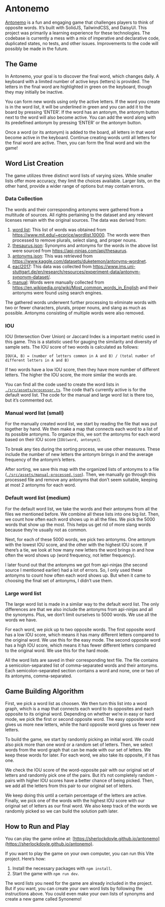 # Antonemo

[Antonemo](https://sherlockdoyle.github.io/antonemo) is a fun and engaging game that challenges players to think of opposite words. It’s built with SolidJS, TailwindCSS, and DaisyUI. This project was primarily a learning experience for these technologies. The codebase is currently a mess with a mix of imperative and declarative code, duplicated states, no tests, and other issues. Improvements to the code will possibly be made in the future.

## The Game

In Antonemo, your goal is to discover the final word, which changes daily. A keyboard with a limited number of active keys (letters) is provided. The letters in the final word are highlighted in green on the keyboard, though they may initially be inactive.

You can form new words using only the active letters. If the word you create is in the word list, it will be underlined in green and you can add it to the board by pressing ‘ENTER’. If the word has an antonym, the antonym button next to the word will also become active. You can add the word along with its predefined antonym by pressing ‘ENTER’ or the antonym button.

Once a word (or its antonym) is added to the board, all letters in that word become active in the keyboard. Continue creating words until all letters for the final word are active. Then, you can form the final word and win the game!

## Word List Creation

The game utilizes three distinct word lists of varying sizes. While smaller lists offer more accuracy, they limit the choices available. Larger lists, on the other hand, provide a wider range of options but may contain errors.

### Data Collection

The words and their corresponding antonyms were gathered from a multitude of sources. All rights pertaining to the dataset and any relevant licenses remain with the original sources. The data was derived from:

1.  [word list](./src/assets/words.txt): This list of words was obtained from https://www.mit.edu/~ecprice/wordlist.10000. The words were then processed to remove plurals, select slang, and proper nouns.
2.  [thesaurus.json](./src/assets/thesaurus.json): Synonyms and antonyms for the words in the above list were sourced from https://api-ninjas.com/api/thesaurus.
3.  [antonyms.json](./src/assets/antonyms.json): This was retrieved from https://www.kaggle.com/datasets/duketemon/antonyms-wordnet.
4.  [eacl2017](./src/assets/eacl2017): This data was collected from https://www.ims.uni-stuttgart.de/en/research/resources/experiment-data/antonym-synonym-dataset/.
5.  [manual](./src/assets/manual.txt): Words were manually collected from https://en.wikipedia.org/wiki/Most_common_words_in_English and their antonyms were found using search engines.

The gathered words underwent further processing to eliminate words with two or fewer characters, plurals, proper nouns, and slang as much as possible. Antonyms consisting of multiple words were also removed.

### IOU

IOU (Intersection Over Union) or Jaccard Index is a important metric used in this game. This is a statistic used for gauging the similarity and diversity of sample sets. The IOU score of two words is calculated as follows:

```
IOU(A, B) = (number of letters common in A and B) / (total number of different letters in A and B)
```

If two words have a low IOU score, then they have more number of different letters. The higher the IOU score, the more similar the words are.

You can find all the code used to create the word lists in [`./src/assets/processor.ts`](./src/assets/processor.ts). The code that’s currently active is for the default word list. The code for the manual and large word list is there too, but it’s commented out.

### Manual word list (small)

For the manually created word list, we start by reading the file that was put together by hand. We then make a map that connects each word to a list of its possible antonyms. To organize this, we sort the antonyms for each word based on their IOU score (`IOU(word, antonym)`).

To break any ties during the sorting process, we use other measures. These include the number of new letters the antonym brings in and the average frequency of the antonym’s letters.

After sorting, we save this map with the organized lists of antonyms to a file ([`./src/assets/manual-processed.json`](./src/assets/manual-processed.json)). Then, we manually go through this processed file and remove any antonyms that don’t seem suitable, keeping at most 2 antonyms for each word.

### Default word list (medium)

For the default word list, we take the words and their antonyms from all the files we mentioned before. We combine all these lists into one big list. Then, we count how often each word shows up in all the files. We pick the 5000 words that show up the most. This helps us get rid of more slang words because they’re usually not as common.

Next, for each of these 5000 words, we pick two antonyms. One antonym with the lowest IOU score, and the other with the highest IOU score. If there’s a tie, we look at how many new letters the word brings in and how often the word shows up (word frequency, not letter frequency).

I later found out that the antonyms we got from api-ninjas (the second source I mentioned earlier) had a lot of errors. So, I only used these antonyms to count how often each word shows up. But when it came to choosing the final set of antonyms, I didn’t use them.

### Large word list

The large word list is made in a similar way to the default word list. The only differences are that we also include the antonyms from api-ninjas and all the synonyms. Plus, we don’t limit ourselves to 5000 words. We use all the words we have.

For each word, we pick up to two opposite words. The first opposite word has a low IOU score, which means it has many different letters compared to the original word. We use this for the easy mode. The second opposite word has a high IOU score, which means it has fewer different letters compared to the original word. We use this for the hard mode.

All the word lists are saved in their corresponding text file. The file contains a semicolon-separated list of comma-separated words and their antonyms. Each semicolon-separated section contains a word and none, one or two of its antonyms, comma-separated.

## Game Building Algorithm

First, we pick a word list as choosen. We then turn this list into a word graph, which is a map that connects each word to its opposites and each opposite to its original word. Depending on whether we’re in easy or hard mode, we pick the first or second opposite word. The easy opposite word gives us more new letters, while the hard opposite word gives us fewer new letters.

To build the game, we start by randomly picking an initial word. We could also pick more than one word or a random set of letters. Then, we select words from the word graph that can be made with our set of letters. We keep these words for later. For each word, we also take its opposite, if it has one.

We check the IOU score of the word-opposite pair with our original set of letters and randomly pick one of the pairs. But it’s not completely random - pairs with higher IOU scores have a better chance of being picked. Then, we add all the letters from this pair to our original set of letters.

We keep doing this until a certain percentage of the letters are active. Finally, we pick one of the words with the highest IOU score with our original set of letters as our final word. We also keep track of the words we randomly picked so we can build the solution path later.

## How to Run and Play

You can play the game online at: [https://sherlockdoyle.github.io/antonemo](https://sherlockdoyle.github.io/antonemo).

If you want to play the game on your own computer, you can run this Vite project. Here’s how:

1.  Install the necessary packages with `npm install`.
2.  Start the game with `npm run dev`.

The word lists you need for the game are already included in the project. But if you want, you can create your own word lists by following the instructions above. You could even make your own lists of synonyms and create a new game called Synonemo!
